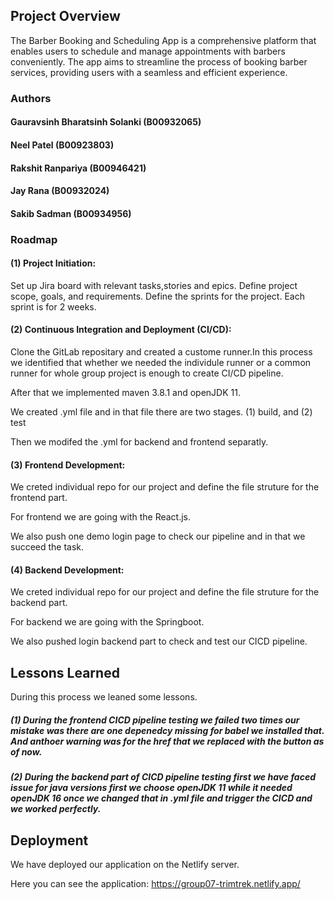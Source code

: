 ## Project Overview
The Barber Booking and Scheduling App is a comprehensive platform that enables users to schedule and manage appointments with barbers conveniently. The app aims to streamline the process of booking barber services, providing users with a seamless and efficient experience.
### Authors

#### Gauravsinh Bharatsinh Solanki (B00932065)
#### Neel Patel (B00923803)
#### Rakshit Ranpariya (B00946421)
#### Jay Rana (B00932024)
#### Sakib Sadman (B00934956)




### Roadmap

#### (1) Project Initiation:

Set up Jira board with relevant tasks,stories and epics.
Define project scope, goals, and requirements.
Define the sprints for the project.
Each sprint is for 2 weeks.

#### (2) Continuous Integration and Deployment (CI/CD):

Clone the GitLab repositary and created a custome runner.In this process we identified that whether we needed the individule runner or a common runner for whole group project is enough to create CI/CD pipeline.

After that we implemented maven 3.8.1 and openJDK 11.

We created .yml file and in that file there are two stages. (1) build, and (2) test

Then we modifed the .yml for backend and frontend separatly.

#### (3) Frontend Development:

We creted individual repo for our project and define the file struture for the frontend part.

For frontend we are going with the React.js.

We also push one demo login page to check our pipeline and in that we succeed the task.

#### (4) Backend Development:

We creted individual repo for our project and define the file struture for the backend part.

For backend we are going with the Springboot.

We also pushed login backend part to check and test our CICD pipeline.






## Lessons Learned

During this process we leaned some lessons.

##### (1) During the frontend CICD pipeline testing we failed two times our mistake was there are one depenedcy missing for babel we installed that. And anthoer warning was for the href that we replaced with the button as of now.


##### (2) During the backend part of CICD pipeline testing first we have faced issue for java versions first we choose openJDK 11 while it needed openJDK 16 once we changed that in .yml file and trigger the CICD and we worked perfectly.
## Deployment

We have deployed our application on the Netlify server. 

Here you can see the application: https://group07-trimtrek.netlify.app/

